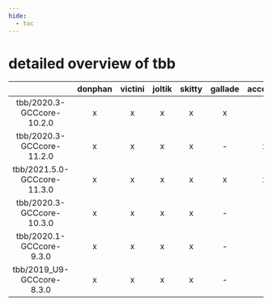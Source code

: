 ```yaml
---
hide:
  - toc
---
```


detailed overview of tbb
========================

| |donphan|victini|joltik|skitty|gallade|accelgor|swalot|doduo|
| :---: | :---: | :---: | :---: | :---: | :---: | :---: | :---: | :---: |
|tbb/2020.3-GCCcore-10.2.0|x|x|x|x|x|-|x|x|
|tbb/2020.3-GCCcore-11.2.0|x|x|x|x|-|x|x|x|
|tbb/2021.5.0-GCCcore-11.3.0|x|x|x|x|x|x|x|x|
|tbb/2020.3-GCCcore-10.3.0|x|x|x|x|-|-|x|x|
|tbb/2020.1-GCCcore-9.3.0|x|x|x|x|-|-|x|x|
|tbb/2019_U9-GCCcore-8.3.0|x|x|x|x|-|-|-|x|

